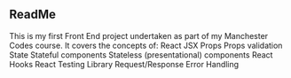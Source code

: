 ## ReadMe

This is my first Front End project undertaken as part of my Manchester Codes course. It covers the concepts of:
    React
    JSX
    Props
    Props validation
    State
    Stateful components
    Stateless (presentational) components
    React Hooks
    React Testing Library
    Request/Response
    Error Handling

    
